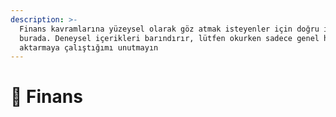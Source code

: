 ```yaml
---
description: >-
  Finans kavramlarına yüzeysel olarak göz atmak isteyenler için doğru içerikler
  burada. Deneysel içerikleri barındırır, lütfen okurken sadece genel hatları
  aktarmaya çalıştığımı unutmayın
---
```


# 💸 Finans

